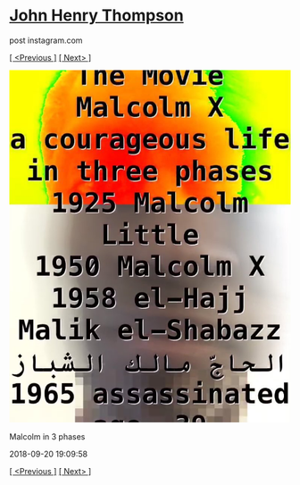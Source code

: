 # [John Henry Thompson](../README.md)
post instagram.com

[[ <Previous ]](2018-09-23-7.md) [[ Next> ]](2018-09-19-1.md)

[![](../media/2018-09-20/Malcolm-in-3-phases.jpg)](../README.md)

Malcolm in 3 phases

2018-09-20 19:09:58

[[ <Previous ]](2018-09-23-7.md) [[ Next> ]](2018-09-19-1.md)